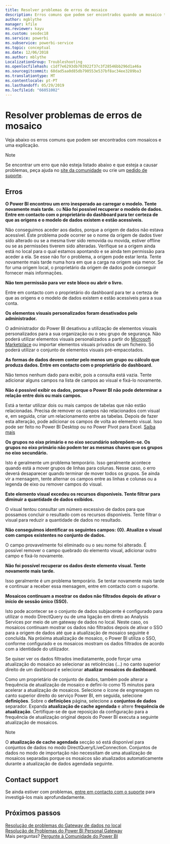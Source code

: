 ```yaml
---
title: Resolver problemas de erros de mosaico
description: Erros comuns que podem ser encontrados quando um mosaico tenta ser atualizado no Power BI
author: mgblythe
manager: kfile
ms.reviewer: kayu
ms.custom: seodec18
ms.service: powerbi
ms.subservice: powerbi-service
ms.topic: conceptual
ms.date: 12/06/2018
ms.author: mblythe
LocalizationGroup: Troubleshooting
ms.openlocfilehash: c1df7e6293db703922f37c3f28546bb296d1a46a
ms.sourcegitcommit: 60dad5aa0d85db790553e537bf8ac34ee3289ba3
ms.translationtype: MT
ms.contentlocale: pt-PT
ms.lasthandoff: 05/29/2019
ms.locfileid: "66051002"
---
```

# <a name="troubleshooting-tile-errors"></a>Resolver problemas de erros de mosaico
Veja abaixo os erros comuns que podem ser encontrados com mosaicos e uma explicação.

> [!NOTE]
> Se encontrar um erro que não esteja listado abaixo e que esteja a causar problemas, peça ajuda no [site da comunidade](http://community.powerbi.com/) ou crie um [pedido de suporte](https://powerbi.microsoft.com/support/).
> 
> 

## <a name="errors"></a>Erros
**O Power BI encontrou um erro inesperado ao carregar o modelo. Tente novamente mais tarde.**
ou **Não foi possível recuperar o modelo de dados. Entre em contacto com o proprietário do dashboard para ter certeza de que as origens e o modelo de dados existem e estão acessíveis.**

Não conseguimos aceder aos dados, porque a origem de dados não estava acessível. Este problema pode ocorrer se o nome da origem de dados tiver sido alterado ou se a mesma tiver sido removida ou movida, estiver offline ou se as permissões tiverem sido alteradas. Verifique se a origem ainda está no local para o qual estamos apontando e se ainda tem permissão para aceder a ela. Se esse não for o problema, a origem pode estar lenta. Tente novamente mais tarde numa hora em que a carga na origem seja menor. Se for uma origem local, o proprietário da origem de dados pode conseguir fornecer mais informações.

**Não tem permissão para ver este bloco ou abrir o livro.**

Entre em contacto com o proprietário do dashboard para ter a certeza de que as origens e o modelo de dados existem e estão acessíveis para a sua conta.

**Os elementos visuais personalizados foram desativados pelo administrador.**

O administrador do Power BI desativou a utilização de elementos visuais personalizados para a sua organização ou o seu grupo de segurança. Não poderá utilizar elementos visuais personalizados a partir do [Microsoft Marketplace](https://appsource.microsoft.com/en-us/marketplace/apps?page=1&product=power-bi-visuals) ou importar elementos visuais privados de um ficheiro. Só poderá utilizar o conjunto de elementos visuais pré-empacotados.


**As formas de dados devem conter pelo menos um grupo ou cálculo que produza dados. Entre em contacto com o proprietário do dashboard.**

Não temos nenhum dado para exibir, pois a consulta está vazia. Tente adicionar alguns campos na lista de campos ao visual e fixá-lo novamente.

**Não é possível exibir os dados, porque o Power BI não pode determinar a relação entre dois ou mais campos.**

Está a tentar utilizar dois ou mais campos de tabelas que não estão relacionadas. Precisa de remover os campos não relacionados com visual e, em seguida, criar um relacionamento entre as tabelas. Depois de fazer esta alteração, pode adicionar os campos de volta ao elemento visual. Isso pode ser feito no Power BI Desktop ou no Power Pivot para Excel. [Saiba mais](desktop-create-and-manage-relationships.md)

**Os grupos no eixo primário e no eixo secundário sobrepõem-se. Os grupos no eixo primário não podem ter as mesmas chaves que os grupos no eixo secundário.**

Isto é geralmente um problema temporário. Isso geralmente acontece quando está a mover grupos de linhas para colunas. Nesse caso, o erro deverá desaparecer quando terminar de mover todos os grupos. Se ainda vir a mensagem, tente alternar os campos entre as linhas e colunas ou a legenda de eixo ou remover campos do visual.  

**Este elemento visual excedeu os recursos disponíveis. Tente filtrar para diminuir a quantidade de dados exibidos.**

O visual tentou consultar um número excessivo de dados para que possamos concluir o resultado com os recursos disponíveis. Tente filtrar o visual para reduzir a quantidade de dados no resultado.

**Não conseguimos identificar os seguintes campos: {0}. Atualize o visual com campos existentes no conjunto de dados.**

O campo provavelmente foi eliminado ou o seu nome foi alterado. É possível remover o campo quebrado do elemento visual, adicionar outro campo e fixá-lo novamente.

**Não foi possível recuperar os dados deste elemento visual. Tente novamente mais tarde.**

Isso geralmente é um problema temporário. Se tentar novamente mais tarde e continuar a receber essa mensagem, entre em contacto com o suporte.

**Mosaicos continuam a mostrar os dados não filtrados depois de ativar o início de sessão único (SSO).**

Isto pode acontecer se o conjunto de dados subjacente é configurado para utilizar o modo DirectQuery ou de uma ligação em direto ao Analysis Services por meio de um gateway de dados no local. Neste caso, os mosaicos continuam mostrar os dados não filtrados depois de ativar o SSO para a origem de dados até que a atualização de mosaico seguinte é concluída. Na próxima atualização de mosaico, o Power BI utiliza o SSO, conforme configurado e os mosaicos mostram os dados filtrados de acordo com a identidade do utilizador. 

Se quiser ver os dados filtrados imediatamente, pode forçar uma atualização do mosaico ao selecionar as reticências (...) no canto superior direito de um dashboard e selecionar **atualizar mosaicos do dashboard**.

Como um proprietário de conjunto de dados, também pode alterar a frequência de atualização de mosaico e defini-lo como 15 minutos para acelerar a atualização de mosaicos. Selecione o ícone de engrenagem no canto superior direito do serviço Power BI, em seguida, selecione **definições**. Sobre o **definições** página, selecione a **conjuntos de dados** separador. Expanda **atualização de cache agendada** e altere **frequência de atualização**. Certifique-se de que reposição da configuração para a frequência de atualização original depois do Power BI executa a seguinte atualização de mosaicos.

> [!NOTE]
> O **atualização de cache agendada** secção só está disponível para conjuntos de dados no modo DirectQuery/LiveConnection. Conjuntos de dados no modo de importação não necessitam de uma atualização de mosaicos separadas porque os mosaicos são atualizados automaticamente durante a atualização de dados agendada seguinte.

## <a name="contact-support"></a>Contact support
Se ainda estiver com problemas, [entre em contacto com o suporte](https://support.powerbi.com) para investigá-los mais aprofundadamente.

## <a name="next-steps"></a>Próximos passos
[Resolução de problemas do Gateway de dados no local](service-gateway-onprem-tshoot.md)  
[Resolução de Problemas do Power BI Personal Gateway](service-admin-troubleshooting-power-bi-personal-gateway.md)  
Mais perguntas? [Pergunte à Comunidade do Power BI](http://community.powerbi.com/)

